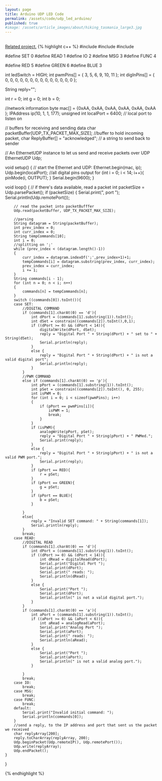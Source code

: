 ```yaml
---
layout: page
title: Arduino UDP LED Code
permalink: /assets/code/udp_led_arduino/
published: true
#image: /assets/article_images/about/hiking_tasmania_large3.jpg
---
```

<br>
<a href="{{site.baseurl}}/arduino/iphone/led/2014/08/29/iphone-rgb-leds.html">Related project.</a>
{% highlight c++ %}
#include <SPI.h>         
#include <Ethernet.h>
#include <EthernetUdp.h>        

#define SET 0
#define READ 1
#define IO 2
#define MSG 3
#define FUNC 4

#define RED 5
#define GREEN 6
#define BLUE 3

int ledSwitch = HIGH;
int pwmPins[] = { 3, 5, 6, 9, 10, 11 };
int digInPins[] = { 0, 0, 0, 0, 0, 0, 0, 0, 0, 0, 0, 0, 0, 0 };

String reply="";

int r = 0;
int g = 0;
int b = 0;


//network information
byte mac[] = {0xAA, 0xAA, 0xAA, 0xAA, 0xAA, 0xAA };
IPAddress ip(10, 1, 1, 177);
unsigned int localPort = 6400;      // local port to listen on

// buffers for receiving and sending data
char packetBuffer[UDP_TX_PACKET_MAX_SIZE]; //buffer to hold incoming packet,
char  ReplyBuffer[] = "acknowledged";       // a string to send back to sender

// An EthernetUDP instance to let us send and receive packets over UDP
EthernetUDP Udp;

void setup() {
	// start the Ethernet and UDP:
	Ethernet.begin(mac, ip);
	Udp.begin(localPort);
	//all digital pins output
	for (int i = 0; i < 14; i++){
		pinMode(i, OUTPUT);
	}
	Serial.begin(9600);
}

void loop() {
	// if there's data available, read a packet
	int packetSize = Udp.parsePacket();
	if (packetSize)
	{
		Serial.print(", port ");
		Serial.println(Udp.remotePort());

		// read the packet into packetBufffer
		Udp.read(packetBuffer, UDP_TX_PACKET_MAX_SIZE);

		//parsing
		String datagram = String(packetBuffer);
		int prev_index = 0;
		int curr_index = 0;
		String tempCommands[10];
		int i = 0;
		//splitting on ';'
		while (prev_index < (datagram.length()-1))
		{
			curr_index = datagram.indexOf(';',prev_index+1)+1;
			tempCommands[i] = datagram.substring(prev_index, curr_index);
			prev_index = curr_index;
			i += 1;
		}
		String commands[i - 1];
		for (int n = 0; n < i; n++)
		{
			commands[n] = tempCommands[n];
		}
		switch ((commands[0]).toInt()){
		case SET:
			//DIGITAL COMMAND
			if (commands[1].charAt(0) == 'd'){
				int dPort = (commands[1].substring(1)).toInt();
				int dSet = constrain((commands[2]).toInt(),0,1);
				if ((dPort >= 0) && (dPort < 14)){
					digitalWrite(dPort, dSet);
					reply = "Digital Port " + String(dPort) + " set to " + String(dSet); 
					Serial.println(reply);
				}
				else {
					reply = "Digital Port " + String(dPort) + " is not a valid digital port";
					Serial.println(reply);
				}
			}
			//PWM COMMAND
			else if (commands[1].charAt(0) == 'p'){
				int pPort = (commands[1].substring(1)).toInt();
				int pSet = constrain((commands[2]).toInt(), 0, 255);
				int isPWM = 0;
				for (int i = 0; i < sizeof(pwmPins); i++)
				{
					if (pPort == pwmPins[i]){
						isPWM = 1;
						break;
					}
				}
				if (isPWM){
					analogWrite(pPort, pSet);
					reply = "Digital Port " + String(pPort) + " PWMed.";
					Serial.print(reply);
				}
				else {
					reply = "Digital Port " + String(pPort) + " is not a valid PWM port.";
					Serial.print(reply);
				}
				if (pPort == RED){
					r = pSet;
				}
				if (pPort == GREEN){
					g = pSet;
				}
				if (pPort == BLUE){
					b = pSet;
				}

			}
			else{
				reply = "Invalid SET command: " + String(commands[1]);
				Serial.println(reply);
			}
			break;
		case READ:
			//DIGITAL READ
			if (commands[1].charAt(0) == 'd'){
				int dPort = (commands[1].substring(1)).toInt();
				if ((dPort >= 0) && (dPort < 14)){
					int dRead = digitalRead(dPort);
					Serial.print("Digital Port ");
					Serial.print(dPort);
					Serial.print(" reads: ");
					Serial.println(dRead);
				}
				else {
					Serial.print("Port ");
					Serial.print(dPort);
					Serial.println(" is not a valid digital port.");
				}
			}
			if (commands[1].charAt(0) == 'a'){
				int aPort = (commands[1].substring(1)).toInt();
				if ((aPort >= 0) && (aPort < 6)){
					int aRead = analogRead(aPort);
					Serial.print("Analog Port ");
					Serial.print(aPort);
					Serial.print(" reads: ");
					Serial.println(aRead);
				}
				else {
					Serial.print("Port ");
					Serial.print(aPort);
					Serial.println(" is not a valid analog port.");
				}

			}
			break;
		case IO:
			break;
		case MSG:
			break;
		case FUNC:
			break;
		default:
			Serial.print("Invalid initial command: ");
			Serial.println(commands[0]);
		}
		//send a reply, to the IP address and port that sent us the packet we received
		char replyArray[200];
		reply.toCharArray(replyArray, 200);
		Udp.beginPacket(Udp.remoteIP(), Udp.remotePort());
		Udp.write(replyArray);
		Udp.endPacket();
	}	
}

{% endhighlight %}

[jekyll]:      http://jekyllrb.com
[jekyll-gh]:   https://github.com/jekyll/jekyll
[jekyll-help]: https://github.com/jekyll/jekyll-help
